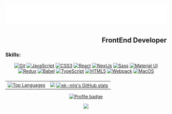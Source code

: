 <h1 align="center">
  <img src="https://raw.githubusercontent.com/ek-mlg/ek-mlg/main/name.svg" alt="Egor Kirillov" />
</h1>

<h2 align="right">FrontEnd Developer</h2>

### Skills:


<div align="center">
<a href="https://git-scm.com/" target="_blank" rel="noreferrer" padding='10px'><img src="https://raw.githubusercontent.com/danielcranney/readme-generator/main/public/icons/skills/git-colored.svg" width="36" height="36" alt="Git" /></a>               <a href="https://developer.mozilla.org/en-US/docs/Web/JavaScript" target="_blank" rel="noreferrer" padding='10px'><img src="https://raw.githubusercontent.com/danielcranney/readme-generator/main/public/icons/skills/javascript-colored.svg" width="36" height="36" alt="JavaScript" /></a>                              <a href="https://www.w3.org/TR/CSS/#css" target="_blank" rel="noreferrer"><img src="https://raw.githubusercontent.com/danielcranney/readme-generator/main/public/icons/skills/css3-colored.svg" width="36" height="36" alt="CSS3" /></a>               <a href="https://reactjs.org/" target="_blank" rel="noreferrer"><img src="https://raw.githubusercontent.com/danielcranney/readme-generator/main/public/icons/skills/react-colored.svg" width="36" height="36" alt="React" /></a>               <a href="https://nextjs.org/docs" target="_blank" rel="noreferrer"><img src="https://raw.githubusercontent.com/danielcranney/readme-generator/main/public/icons/skills/nextjs-colored-dark.svg" width="36" height="36" alt="NextJs" /></a>               <a href="https://sass-lang.com/" target="_blank" rel="noreferrer"><img src="https://raw.githubusercontent.com/danielcranney/readme-generator/main/public/icons/skills/sass-colored.svg" width="36" height="36" alt="Sass" /></a>               <a href="https://mui.com/" target="_blank" rel="noreferrer"><img src="https://raw.githubusercontent.com/danielcranney/readme-generator/main/public/icons/skills/materialui-colored.svg" width="36" height="36" alt="Material UI" /></a>               <a href="https://redux.js.org/" target="_blank" rel="noreferrer"><img src="https://raw.githubusercontent.com/danielcranney/readme-generator/main/public/icons/skills/redux-colored.svg" width="36" height="36" alt="Redux" /></a>               <a href="https://babeljs.io/" target="_blank" rel="noreferrer"><img src="https://raw.githubusercontent.com/danielcranney/readme-generator/main/public/icons/skills/babel-colored-dark.svg" width="36" height="36" alt="Babel" /></a>               <a href="https://www.typescriptlang.org/" target="_blank" rel="noreferrer" padding='10px'><img src="https://raw.githubusercontent.com/danielcranney/readme-generator/main/public/icons/skills/typescript-colored.svg" width="36" height="36" alt="TypeScript" /></a>               <a href="https://developer.mozilla.org/en-US/docs/Glossary/HTML5" target="_blank" rel="noreferrer"><img src="https://raw.githubusercontent.com/danielcranney/readme-generator/main/public/icons/skills/html5-colored.svg" width="36" height="36" alt="HTML5" /></a>               <a href="https://webpack.js.org/" target="_blank" rel="noreferrer"><img src="https://raw.githubusercontent.com/danielcranney/readme-generator/main/public/icons/skills/webpack-colored.svg" width="36" height="36" alt="Webpack" /></a>               <a href="https://apple.com" target="_blank" rel="noreferrer"><img src="https://raw.githubusercontent.com/danielcranney/readme-generator/main/public/icons/skills/macos-colored-dark.svg" width="36" height="36" alt="MacOS" /></a>
</div>


###

<div align="center">
  <table>
    <tr>
      <td align="center">
        <a href="https://github.com/ek-mlg"><img src="https://github-readme-stats.vercel.app/api/top-langs/?username=ek-mlg&langs_count=10&title_color=a855f7&text_color=ffffff&icon_color=a855f7&bg_color=171717&hide_border=true&locale=en&custom_title=Top%20%Languages" alt="Top Languages" /></a>
      </td>
      <td align="center" width='60%'>
        <a href="http://www.github.com/ek-mlg"><img src="https://github-readme-streak-stats.herokuapp.com/?user=ek-mlg&stroke=ffffff&background=171717&ring=a855f7&fire=a855f7&currStreakNum=ffffff&currStreakLabel=a855f7&sideNums=ffffff&sideLabels=ffffff&dates=ffffff&hide_border=true" /></a>
        <a href="http://www.github.com/ek-mlg"><img src="https://github-readme-stats.vercel.app/api?username=ek-mlg&show_icons=true&hide=stars,issues,&count_private=true&title_color=a855f7&text_color=ffffff&icon_color=a855f7&bg_color=171717&hide_border=true&show_icons=true" alt="ek-mlg's GitHub stats" /></a>
      </td>
    </tr>
  </table>

<div align="center">
  
  [![Profile badge](https://www.codewars.com/users/ek-mlg/badges/large)](https://www.codewars.com/users/ek-mlg)
  
</div>

<a href="https://www.github.com/ek-mlg" target="_blank" rel="noreferrer"><img
src="https://img.shields.io/github/followers/ek-mlg?logo=github&style=for-the-badge&color=a855f7&labelColor=171717" /></a>
</div>


